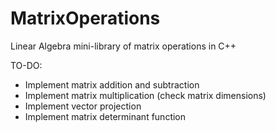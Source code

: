 # MatrixOperations
Linear Algebra mini-library of matrix operations in C++


TO-DO:
-	Implement matrix addition and subtraction
-	Implement matrix multiplication (check matrix dimensions)
-	Implement vector projection
-	Implement matrix determinant function

